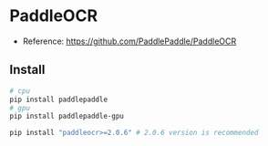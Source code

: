# PaddleOCR
- Reference: https://github.com/PaddlePaddle/PaddleOCR
## Install
```sh
# cpu
pip install paddlepaddle
# gpu
pip install paddlepaddle-gpu

pip install "paddleocr>=2.0.6" # 2.0.6 version is recommended
```